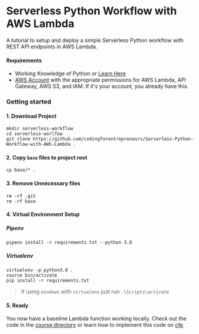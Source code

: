 # Serverless Python Workflow with AWS Lambda
A tutorial to setup and deploy a simple Serverless Python workflow with REST API endpoints in AWS Lambda.

#### Requirements
- Working Knowledge of Python or [Learn Here](https://cfe.sh/projects/30-days-python-38)
- [AWS Account](https://aws.amazon.com) with the appropriate permissions for AWS Lambda, API Gateway, AWS S3, and IAM. If it's your account, you already have this.


### Getting started

#### 1. Download Project
```
mkdir serverless-workflow
cd serverless-worlfow 
git clone https://github.com/codingforentrepreneurs/Serverless-Python-Workflow-with-AWS-Lambda .
```

#### 2. Copy `base` files to project root
```
cp base/* .
```


#### 3. Remove Unnecessary files
```
rm -rf .git
rm -rf base
```


#### 4. Virtual Environment Setup

##### Pipenv
```
pipenv install -r requirements.txt --python 3.8
```

##### Virtualenv
```
virtualenv -p python3.8 .
source bin/activate
pip install -r requirements.txt
```
> If using `windows` with `virtualenv` just run `.\Scripts\activate`


#### 5. Ready
You now have a baseline Lambda function working locally. Check out the code in the [course directory](./course) or learn how to implement this code on [cfe](https://www.codingforentrepreneurs.com/projects/serverless-python-aws-lambda-api-gateway).
